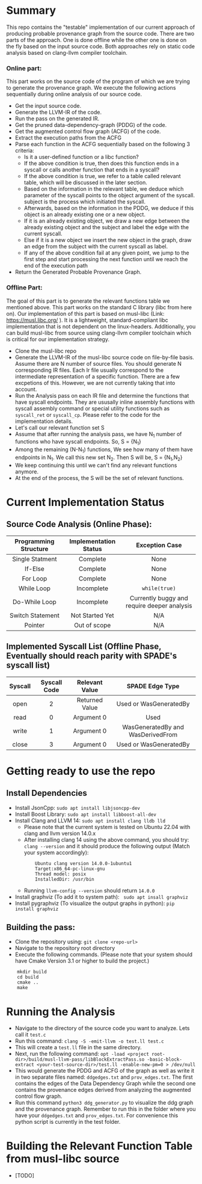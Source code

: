 # Summary 
This repo contains the "testable" implementation of our current approach of producing probable provenance graph from the source code. There are two parts of the approach. One is done offline while the other one is done on the fly based on the input source code. Both approaches rely on static code analysis based on clang-llvm compiler toolchain.

### Online part:

This part works on the source code of the program of which we are trying to generate the provenance graph. We execute the following actions sequentially during online analysis of our source code.

- Get the input source code.
- Generate the LLVM-IR of the code. 
- Run the pass on the generated IR.
- Get the pruned data-dependency-graph (PDDG) of the code.
- Get the augmented control flow graph (ACFG) of the code.
- Extract the execution paths from the ACFG
- Parse each function in the ACFG sequentially based on the following 3 criteria:
    - Is it a user-defined function or a libc function?
    - If the above condition is true, then does this function ends in a syscall or calls another function that ends in a syscall?
    - If the above condition is true, we refer to a table called relevant table, which will be discussed in the later section. 
    - Based on the information in the relevant table, we deduce which parameter of the syscall points to the object argument of the syscall. subject is the process which initiated the syscall.
    - Afterwards, based on the information in the PDDG, we deduce if this object is an already existing one or a new object. 
    - If it is an already existing object, we draw a new edge between the already existing object and the subject and label the edge with the current syscall.
    - Else if it is a new object we insert the new object in the graph, draw an edge from the subject with the current syscall as label.
    - If any of the above condition fail at any given point, we jump to the first step and start processing the next function until we reach the end of the execution path
- Return the Generated Probable Provenance Graph.

### Offline Part:
The goal of this part is to generate the relevant functions table we mentioned above. This part works on the standard C library (libc from here on). Our implementation of this part is based on musl-libc (Link: https://musl.libc.org/ ). It is a lightweight, standard-compliant libc implementation that is not dependent on the linux-headers. Additionally, you can build musl-libc from source using clang-llvm compiler toolchain which is critical for our implementation strategy. 

- Clone the musl-libc repo
- Generate the LLVM-IR of the musl-libc source code on file-by-file basis. Assume there are N number of source files. You should generate N corresponding IR files. Each Ir file usually correspond to the intermediate representation of a specific function. There are a few excpetions of this. However, we are not currently taking that into account.
- Run the Analysis pass on each IR file and determine the functions that have syscall endpoints. They are ususally inline assembly functions with syscall assembly command or special utility functions such as ```syscall_ret``` or ```syscall_cp```. Please refer to the code for the implementation details. 
- Let's call our relevant function set <bold>S</bold>
- Assume that after running the analysis pass, we have N<sub>1</sub> number of functions who have syscall endpoints. So, S = {N<sub>1</sub>}
- Among the remaining (N-N<sub>1</sub>) functions, We see how many of them have endpoints in N<sub>1</sub>. We call this new set N<sub>2</sub>. Then S will be, S = {N<sub>1</sub>,N<sub>2</sub>}
- We keep continuing this until we can't find any relevant functions anymore. 
- At the end of the process, the S will be the set of relevant functions.

# Current Implementation Status

## Source Code Analysis (Online Phase):

**Programming Structure** | **Implementation Status** | **Exception Case**
:-----:|:-----:|:-----:
Single Statment| Complete| None
If-Else| Complete| None
For Loop| Complete| None
While Loop| Incomplete| ```while(true)```
Do-While Loop| Incomplete| Currently buggy and require deeper analysis
Switch Statement| Not Started Yet| N/A 
Pointer| Out of scope| N/A

## Implemented Syscall List (Offline Phase, Eventually should reach parity with SPADE's syscall list)
**Syscall**| **Syscall Code**|**Relevant Value**|**SPADE Edge Type**
:-----:|:-----:|:-----:|:-----:
open| 2| Returned Value| Used or WasGeneratedBy
read| 0| Argument 0| Used
write| 1| Argument 0| WasGeneratedBy and WasDerivedFrom
close| 3| Argument 0| Used or WasGeneratedBy



# Getting ready to use the repo

## Install Dependencies

- Install JsonCpp:  ``` sudo apt install libjsoncpp-dev ```
- Install Boost Library: ``` sudo apt install libboost-all-dev ```
- Install Clang and LLVM 14: ``` sudo apt install clang lldb lld ```
  - Please note that the current system is tested on Ubuntu 22.04 with clang and llvm version 14.0.x
  - After installing clang 14 using the above command, you should try: ```clang --version``` and it should produce the following output (Match your system accordingly): 
    ``` 
        Ubuntu clang version 14.0.0-1ubuntu1  
        Target:x86_64-pc-linux-gnu  
        Thread model: posix  
        InstalledDir: /usr/bin
    ```
  - Running ```llvm-config --version``` should return ```14.0.0```
- Install graphviz (To add it to system path): ``` sudo apt insall graphviz```
- Install pygraphviz (To visualize the output graphs in python): ```pip install graphviz```


## Building the pass:
- Clone the repository using: ```git clone <repo-url>```
- Navigate to the repository root directory
- Execute the following commands. (Please note that your system should have Cmake Version 3.1 or higher to build the project.)

``` 
    mkdir build
    cd build
    cmake ..
    make
```

# Running the Analysis

- Navigate to the directory of the source code you want to analyze. Lets call it ```test.c```
- Run this command: ```clang -S -emit-llvm -o test.ll test.c``` 
- This will create a ```test.ll``` file in the same directory.
- Next, run the following command: ```opt -load <project root-dir>/build/musl-llvm-pass/libBlockExtractPass.so -basic-block-extract <your-test-source-dir>/test.ll -enable-new-pm=0 > /dev/null```
- This would generate the PDDG and ACFG of the graph as well as write it in two separate files named: ```ddgedges.txt``` and ```prov_edges.txt```. The first contains the edges of the Data Dependency Graph while the second one contains the provenance edges derived from analyzing the augmented control flow graph.
- Run this command ```python3 ddg_generator.py``` to visualize the ddg graph and the provenance graph. Remember to run this in the folder where you have your ```ddgedges.txt``` and ```prov_edges.txt```. For convenience this python script is currently in the test folder.


# Building the Relevant Function Table from musl-libc source
- [TODO]


